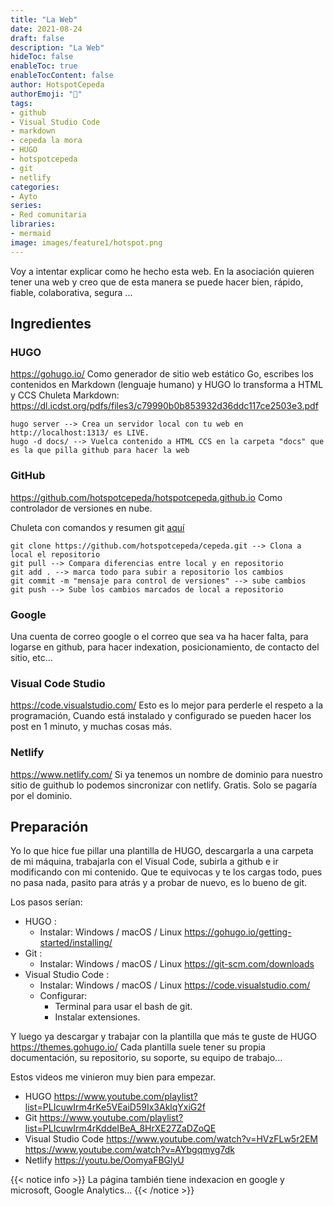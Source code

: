 ```yaml
---
title: "La Web"
date: 2021-08-24
draft: false
description: "La Web"
hideToc: false
enableToc: true
enableTocContent: false
author: HotspotCepeda 
authorEmoji: "🗻"
tags:
- github
- Visual Studio Code
- markdown
- cepeda la mora
- HUGO
- hotspotcepeda
- git
- netlify
categories:
- Ayto
series:
- Red comunitaria
libraries:
- mermaid
image: images/feature1/hotspot.png
---
```

Voy a intentar explicar como he hecho esta web. En la asociación quieren tener una web y creo que de esta manera se puede hacer bien, rápido, fiable, colaborativa, segura ...  
<!--more-->
## Ingredientes
### HUGO
https://gohugo.io/
Como generador de sitio web estático Go, escribes los contenidos en Markdown (lenguaje humano) y HUGO lo transforma a HTML y CCS
Chuleta Markdown:
https://dl.icdst.org/pdfs/files3/c79990b0b853932d36ddc117ce2503e3.pdf

```
hugo server --> Crea un servidor local con tu web en http://localhost:1313/ es LIVE.
hugo -d docs/ --> Vuelca contenido a HTML CCS en la carpeta "docs" que es la que pilla github para hacer la web
```
### GitHub
https://github.com/hotspotcepeda/hotspotcepeda.github.io
Como controlador de versiones en nube.

<object data="/pdfs/comandos_git.pdf#page=1" type="application/pdf" width="100%" height="950px">
   <p>Chuleta con comandos y resumen git <a href="/pdfs/comandos_git.pdf">aquí</a></p>  
</object>

```
git clone https://github.com/hotspotcepeda/cepeda.git --> Clona a local el repositorio
git pull --> Compara diferencias entre local y en repositorio
git add . --> marca todo para subir a repositorio los cambios
git commit -m "mensaje para control de versiones" --> sube cambios
git push --> Sube los cambios marcados de local a repositorio
```
### Google
Una cuenta de correo google o el correo que sea va ha hacer falta, para logarse en github, para hacer indexation, posicionamiento, de contacto del sitio, etc...
### Visual Code Studio
https://code.visualstudio.com/
Esto es lo mejor para perderle el respeto a la programación, Cuando está instalado y configurado se pueden hacer los post en 1 minuto, y muchas cosas más.
### Netlify
https://www.netlify.com/
Si ya tenemos un nombre de dominio para nuestro sitio de guithub lo podemos sincronizar con netlify. Gratis. Solo se pagaría por el dominio.

## Preparación

Yo lo que hice fue pillar una plantilla de HUGO, descargarla a una carpeta de mi máquina, trabajarla con el Visual Code, subirla a github e ir modificando con mi contenido. 
Que te equivocas y te los cargas todo, pues no pasa nada, pasito para atrás y a probar de nuevo, es lo bueno de git.

Los pasos serían:
- HUGO :
  - Instalar: Windows / macOS / Linux https://gohugo.io/getting-started/installing/
- Git :
  - Instalar: Windows / macOS / Linux https://git-scm.com/downloads
- Visual Studio Code :
  - Instalar: Windows / macOS / Linux https://code.visualstudio.com/
  - Configurar:
    - Terminal para usar el bash de git.
    - Instalar extensiones.
  
Y luego ya descargar y trabajar con la plantilla que más te guste de HUGO 
https://themes.gohugo.io/ 
Cada plantilla suele tener su propia documentación, su repositorio, su soporte, su equipo de trabajo...

Estos videos me vinieron muy bien para empezar.
- HUGO
https://www.youtube.com/playlist?list=PLIcuwIrm4rKe5VEaiD59Ix3AklqYxiG2f
- Git
https://www.youtube.com/playlist?list=PLIcuwIrm4rKddeIBeA_8HrXE27ZaDZoQE
- Visual Studio Code
https://www.youtube.com/watch?v=HVzFLw5r2EM
https://www.youtube.com/watch?v=AYbgqmyg7dk
- Netlify
https://youtu.be/OomyaFBGlyU







{{< notice info >}}
La página también tiene indexacion en google y microsoft, Google Analytics...
{{< /notice >}}
